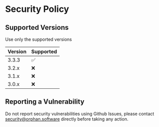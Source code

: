 # Security Policy

## Supported Versions

Use only the supported versions

| Version | Supported          |
| ------- | ------------------ |
| 3.3.3   | :white_check_mark: |
| 3.2.x   | :x:                |
| 3.1.x   | :x:                |
| 3.0.x   | :x:                |

## Reporting a Vulnerability

Do not report security vulnerabilities using Github Issues, please contact [security@orphan.software](mailto:security@orphan.software) directly before taking any action.
